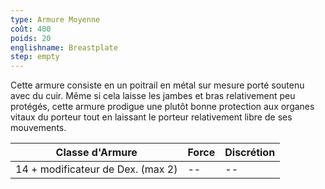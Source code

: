 ```yaml
---
type: Armure Moyenne
coût: 400
poids: 20
englishname: Breastplate
step: empty
---
```


Cette armure consiste en un poitrail en métal sur mesure porté soutenu avec du cuir. Même si cela laisse les jambes et bras relativement peu protégés, cette armure prodigue une plutôt bonne protection aux organes vitaux du porteur tout en laissant le porteur relativement libre de ses mouvements.

| Classe d'Armure                   | Force | Discrétion |
| --------------------------------- | ----- | ---------- |
| 14 + modificateur de Dex. (max 2) | --    | --         |
